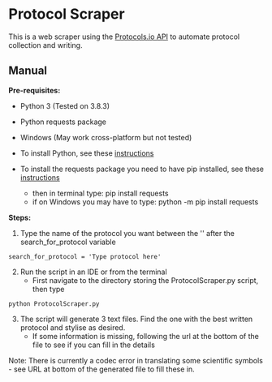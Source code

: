 Protocol Scraper  
=======================

This is a web scraper using the [Protocols.io API](https://apidoc.protocols.io/) to automate protocol collection and writing.  
 
 Manual
 -------

 **Pre-requisites:** 
 * Python 3 (Tested on 3.8.3)
 * Python requests package 
 * Windows (May work cross-platform but not tested)


* To install Python, see these [instructions](https://realpython.com/installing-python/)
* To install the requests package you need to have pip installed, see these [instructions](https://pip.pypa.io/en/stable/installing/)
	* then in terminal type: pip install requests
	* if on Windows you may have to type: python -m pip install requests 

**Steps:**
1. Type the name of the protocol you want between the '' after the search_for_protocol variable 
``` 
search_for_protocol = 'Type protocol here'
```
2. Run the script in an IDE or from the terminal 
 	* First navigate to the directory storing the ProtocolScraper.py script, then type 
``` 
python ProtocolScraper.py 
``` 
3. The script will generate 3 text files. Find the one with the best written protocol and stylise as desired. 
	* If some information is missing, following the url at the bottom of the file to see if you can fill in the details

Note: There is currently a codec error in translating some scientific symbols - see URL at bottom of the generated file to fill these in. 